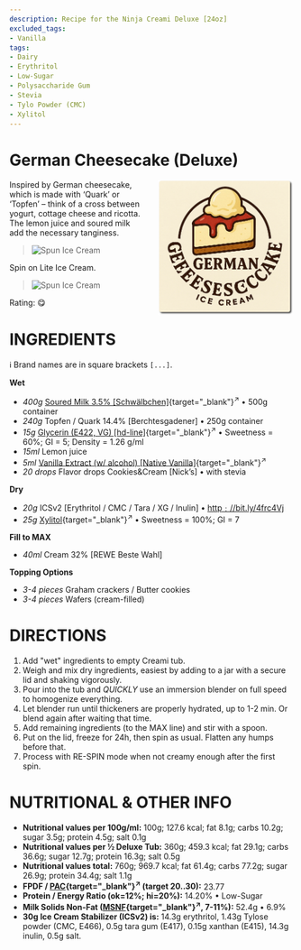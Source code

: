 ```yaml
---
description: Recipe for the Ninja Creami Deluxe [24oz]
excluded_tags:
- Vanilla
tags:
- Dairy
- Erythritol
- Low-Sugar
- Polysaccharide Gum
- Stevia
- Tylo Powder (CMC)
- Xylitol
---
```

# German Cheesecake (Deluxe)
<img style="float: right; margin-left: 1.5em;" width=240 alt="Logo" src="german-cheesecake-ice-cream-logo.png" />

Inspired by German cheesecake, which is made with ‘Quark’ or ‘Topfen’
– think of a cross between yogurt, cottage cheese and ricotta.
The lemon juice and soured milk add the necessary tanginess.

> <img width=360 alt="Spun Ice Cream" src="german-cheesecake_2024-12-18_2.jpg" />

Spin on Lite Ice Cream.

> <img width=360 alt="Spun Ice Cream" src="german-cheesecake_2024-12-18_1.jpg" />

Rating: 😋

# INGREDIENTS

ℹ️ Brand names are in square brackets `[...]`.

**Wet**

  - _400g_ [Soured Milk 3.5% \[Schwälbchen\]](/ice-creamery/info/ingredients/#skim-milk){target="_blank"}<sup>↗</sup> • 500g container
  - _240g_ Topfen / Quark 14.4% [Berchtesgadener] • 250g container
  - _15g_ [Glycerin (E422, VG) \[hd-line\]](/ice-creamery/info/ingredients/#vegetable-glycerin-glycerol-vg-e422){target="_blank"}<sup>↗</sup> • Sweetness = 60%; GI = 5; Density = 1.26 g/ml
  - _15ml_ Lemon juice
  - _5ml_ [Vanilla Extract (w/ alcohol) \[Native Vanilla\]](/ice-creamery/info/ingredients/#alcohol-ethanol){target="_blank"}<sup>↗</sup>
  - _20 drops_ Flavor drops Cookies&Cream [Nick’s] • with stevia

**Dry**

  - _20g_ ICSv2 [Erythritol / CMC / Tara / XG / Inulin] • [http﹕//bit.ly/4frc4Vj](https://jhermann.github.io/ice-creamery/I/Ice%20Cream%20Stabilizer%20(ICS)/)
  - _25g_ [Xylitol](/ice-creamery/info/ingredients/#xylitol-e967){target="_blank"}<sup>↗</sup> • Sweetness = 100%; GI = 7

**Fill to MAX**

  - _40ml_ Cream 32% [REWE Beste Wahl]

**Topping Options**

  - _3-4 pieces_ Graham crackers / Butter cookies
  - _3-4 pieces_ Wafers (cream-filled)

# DIRECTIONS

 1. Add "wet" ingredients to empty Creami tub.
 1. Weigh and mix dry ingredients, easiest by adding to a jar with a secure lid and shaking vigorously.
 1. Pour into the tub and *QUICKLY* use an immersion blender on full speed to homogenize everything.
 1. Let blender run until thickeners are properly hydrated, up to 1-2 min. Or blend again after waiting that time.
 1. Add remaining ingredients (to the MAX line) and stir with a spoon.
 1. Put on the lid, freeze for 24h, then spin as usual. Flatten any humps before that.
 1. Process with RE-SPIN mode when not creamy enough after the first spin.

# NUTRITIONAL & OTHER INFO
- **Nutritional values per 100g/ml:** 100g; 127.6 kcal; fat 8.1g; carbs 10.2g; sugar 3.5g; protein 4.5g; salt 0.1g
- **Nutritional values per ½ Deluxe Tub:** 360g; 459.3 kcal; fat 29.1g; carbs 36.6g; sugar 12.7g; protein 16.3g; salt 0.5g
- **Nutritional values total:** 760g; 969.7 kcal; fat 61.4g; carbs 77.2g; sugar 26.9g; protein 34.4g; salt 1.1g
- **FPDF / [PAC](/ice-creamery/info/glossary/#potere-anti-congelante-pac){target="_blank"}<sup>↗</sup> (target 20..30):** 23.77
- **Protein / Energy Ratio (ok=12%; hi=20%):** 14.20% • Low-Sugar
- **Milk Solids Non-Fat ([MSNF](/ice-creamery/info/glossary/#milk-solids-not-fat-msnf){target="_blank"}<sup>↗</sup>, 7-11%):** 52.4g • 6.9%
- **30g Ice Cream Stabilizer (ICSv2) is:** 14.3g erythritol, 1.43g Tylose powder (CMC, E466), 
0.5g tara gum (E417), 0.15g xanthan (E415),
14.3g inulin, 0.5g salt.
